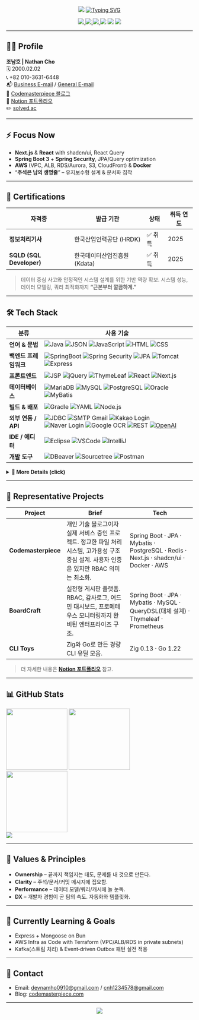 <div align="center">

  <!-- Wave Banner -->

  <img src="https://capsule-render.vercel.app/api?type=waving&height=230&color=0:001F3F,50:0074D9,100:7FDBFF&text=Dev%20Nathan&fontColor=FFFFFF&fontAlignY=40&fontSize=45&animation=fadeIn"/>

  <!-- Typing headline -->

  <a href="https://www.codemasterpiece.com">
    <img src="https://readme-typing-svg.demolab.com?font=Geist+Mono&duration=2400&pause=700&color=00E7A7&center=true&vCenter=true&width=800&lines=Full-stack+Developer;Spring+%2B+Next.js+%2B+AWS;Clean+Code.+Solid+Infra.+Relentless+Shipping." alt="Typing SVG"/>
  </a>


  <!-- Quick badges -->

  <p>
    <a href="https://hits.seeyoufarm.com">
      <img src="https://hits.seeyoufarm.com/api/count/incr/badge.svg?url=https%3A%2F%2Fgithub.com%2FDevNathan&count_bg=%233B82F6&title_bg=%23111827&icon=github.svg&icon_color=%23ffffff&title=visits&edge_flat=false"/>
    </a>
    <a href="mailto:devnamho0910@gmail.com">
      <img src="https://img.shields.io/badge/Business%20Email-111827?logo=gmail"/>
    </a>
    <a href="mailto:cnh1234578@gmail.com">
      <img src="https://img.shields.io/badge/General%20Email-111827?logo=gmail"/>
    </a>
    <a href="https://www.codemasterpiece.com"><img src="https://img.shields.io/badge/Blog-Codemasterpiece-111827"/></a>
    <a href="https://dev-namho.notion.site/17976ccd9d904252b4b2f6aec5e3499d?pvs=4"><img src="https://img.shields.io/badge/Portfolio-Notion-111827?logo=notion&logoColor=white"/></a>
    <a href="https://solved.ac/en/profile/devnamho0910"><img src="http://mazassumnida.wtf/api/mini/generate_badge?boj=devnamho0910"/></a>
  </p>

</div>

---

## 👨‍💻 Profile

**조남호 | Nathan Cho**<br>
🗓️ 2000.02.02<br>
📞 +82 010-3631-6448<br>
📬 [Business E-mail](mailto:devnamho0910@gmail.com) / [General E-mail](mailto:cnh1234578@gmail.com)<br>
📝 [Codemasterpiece 블로그](https://www.codemasterpiece.com)<br>
📒 [Notion 포트폴리오](https://dev-namho.notion.site/17976ccd9d904252b4b2f6aec5e3499d?pvs=4)<br>
✏️ [solved.ac](https://solved.ac/en/profile/devnamho0910)

---

## ⚡ Focus Now

* **Next.js** & **React** with shadcn/ui, React Query
* **Spring Boot 3** + **Spring Security**, JPA/Query optimization
* **AWS** (VPC, ALB, RDS/Aurora, S3, CloudFront) & **Docker**
* “**주석은 남의 생명줄**” – 유지보수형 설계 & 문서화 집착

---

## 🏅 Certifications

| 자격증                      | 발급 기관              | 상태   | 취득 연도 |
| ------------------------ | ------------------ | ---- | ----- |
| **정보처리기사**               | 한국산업인력공단 (HRDK)    | ✅ 취득 | 2025  |
| **SQLD (SQL Developer)** | 한국데이터산업진흥원 (Kdata) | ✅ 취득 | 2025  |

> 데이터 중심 사고와 안정적인 시스템 설계를 위한 기반 역량 확보.
> 시스템 성능, 데이터 모델링, 쿼리 최적화까지 **“근본부터 깔끔하게.”**

---

## 🛠️ Tech Stack

<div align="center">

| 분류              | 사용 기술                                                                                                                                                                                                                                                                                                                                                                                                                                                                                                                               |
| --------------- | ----------------------------------------------------------------------------------------------------------------------------------------------------------------------------------------------------------------------------------------------------------------------------------------------------------------------------------------------------------------------------------------------------------------------------------------------------------------------------------------------------------------------------------- |
| **언어 & 문법**     | ![Java](https://img.shields.io/badge/-JAVA-blueviolet) ![JSON](https://img.shields.io/badge/JSON-00000?style=round-square\&logo=JSON\&logoColor=black) ![JavaScript](https://img.shields.io/badge/JavaScript-F7DF1E?style=round-square\&logo=JavaScript\&logoColor=black) ![HTML](https://img.shields.io/badge/HTML-E34F26?style=round-square\&logo=HTML\&logoColor=black) ![CSS](https://img.shields.io/badge/CSS-1572B6?style=round-square\&logo=CSS\&logoColor=black)                                                            |
| **백엔드 프레임워크**   | ![SpringBoot](https://img.shields.io/badge/SpringBoot-6DB33F?style=round-square\&logo=Spring\&logoColor=black) ![Spring Security](https://img.shields.io/badge/Spring%20Security-6DB33F?style=round-square\&logo=springsecurity\&logoColor=white) ![JPA](https://img.shields.io/badge/JPA-6DB33F?style=round-square) ![Tomcat](https://img.shields.io/badge/Tomcat-F8DC75?style=flat\&logo=ApacheTomcat\&logoColor=white) ![Express](https://img.shields.io/badge/Express-000000?style=round-square\&logo=express\&logoColor=white) |
| **프론트엔드**       | ![JSP](https://img.shields.io/badge/-JSP-red) ![jQuery](https://img.shields.io/badge/jQuery-0769AD?style=round-square\&logo=jQuery\&logoColor=black) ![ThymeLeaf](https://img.shields.io/badge/ThymeLeaf-005F0F?style=round-square\&logo=ThymeLeaf\&logoColor=black) ![React](https://img.shields.io/badge/React-61DAFB?style=round-square\&logo=react\&logoColor=white) ![Next.js](https://img.shields.io/badge/Next.js-000000?style=round-square\&logo=next.js\&logoColor=white)                                                  |
| **데이터베이스**      | ![MariaDB](https://img.shields.io/badge/MariaDB-003545?style=round-square\&logo=mariadb\&logoColor=white) ![MySQL](https://img.shields.io/badge/MySQL-%2300f.svg?style=round-square\&logo=mysql\&logoColor=white) ![PostgreSQL](https://img.shields.io/badge/PostgreSQL-336791?style=round-square\&logo=postgresql\&logoColor=white) ![Oracle](https://img.shields.io/badge/Oracle-F80000.svg?style=round-square\&logo=mysql\&logoColor=white) ![MyBatis](https://img.shields.io/badge/-MyBatis-orange)                             |
| **빌드 & 배포**     | ![Gradle](https://img.shields.io/badge/Gradle-02303A?style=round-square\&logo=Gradle\&logoColor=black) ![YAML](https://img.shields.io/badge/-yml-brightgreen) ![Node.js](https://img.shields.io/badge/Node.js-339933?style=round-square\&logo=node.js\&logoColor=white)                                                                                                                                                                                                                                                             |
| **외부 연동 / API** | ![JDBC](https://img.shields.io/badge/-JDBC-blue) ![SMTP Gmail](https://img.shields.io/badge/-SMTP%20GMAIL-red) ![Kakao Login](https://img.shields.io/badge/-KAKAO%20login-yellow) ![Naver Login](https://img.shields.io/badge/-naver%20login-brightgreen) ![Google OCR](https://img.shields.io/badge/-GOOGLE%20OCR-orange) ![REST](https://img.shields.io/badge/-REST-green) [![OpenAI](https://img.shields.io/badge/openAi-412991?logo=openai)](https://openai.com/)                                                               |
| **IDE / 에디터**   | ![Eclipse](https://img.shields.io/badge/Eclipse-2C2255.svg?style=round-square\&logo=Eclipse\&logoColor=white) ![VSCode](https://img.shields.io/badge/Visual%20Studio%20Code-007ACC.svg?style=round-square\&logo=Visual%20Studio%20Code\&logoColor=white) ![IntelliJ](https://img.shields.io/badge/IntelliJ-000000.svg?style=round-square\&logo=IntelliJ%20IDEA\&logoColor=white)                                                                                                                                                    |
| **개발 도구**       | ![DBeaver](https://img.shields.io/badge/-DBeaver-brightgreen) ![Sourcetree](https://img.shields.io/badge/Sourcetree-0052CC.svg?style=round-square\&logo=Sourcetree\&logoColor=white) ![Postman](https://img.shields.io/badge/Postman-FF6C37.svg?style=round-square\&logo=Postman\&logoColor=white)                                                                                                                                                                                                                                  |

</div>

<details>
<summary><b>🔭 More Details (click)</b></summary>

* **Infra**: Nginx, Certbot, Terraform, GitHub Actions, CloudWatch
* **Data**: Redis, Elasticsearch (ELK), MongoDB
* **Observability**: Micrometer, Prometheus, Grafana
* **Testing**: JUnit 5, Mockito, Testcontainers, Playwright
* **Docs**: PlantUML, Mermaid, OpenAPI/Swagger, AsciiDoc

</details>

---

## 🚀 Representative Projects

| Project             | Brief                                                                               | Tech                                                                   |
| ------------------- | ----------------------------------------------------------------------------------- | ---------------------------------------------------------------------- |
| **Codemasterpiece** | 개인 기술 블로그이자 실제 서비스 중인 프로젝트. 정교한 파일 처리 시스템, 고가용성 구조 중심 설계. 사용자 인증은 있지만 RBAC 의미는 최소화. | Spring Boot · JPA · Mybatis · PostgreSQL · Redis · Next.js · shadcn/ui · Docker · AWS |
| **BoardCraft**      | 실전형 게시판 플랫폼. RBAC, 감사로그, 어드민 대시보드, 프로메테우스 모니터링까지 완비된 엔터프라이즈 구조. | Spring Boot · JPA · Mybatis · MySQL · QueryDSL(대체 설계) · Thymeleaf · Prometheus     |
| **CLI Toys**        | Zig와 Go로 만든 경량 CLI 유틸 모음.                                                           | Zig 0.13 · Go 1.22                                                     |

> 더 자세한 내용은 **[Notion 포트폴리오](https://dev-namho.notion.site/17976ccd9d904252b4b2f6aec5e3499d?pvs=4)** 참고.

---

## 📊 GitHub Stats

<div align="left">

<img src="https://github-readme-stats.vercel.app/api?username=DevNathan&show_icons=true&theme=transparent" height="165"/>
<img src="https://github-readme-stats.vercel.app/api/top-langs/?username=DevNathan&layout=compact&theme=transparent" height="165"/>

</div>

<div align="left">
  <img src="https://github-readme-streak-stats-eight.vercel.app?user=DevNathan&theme=transparent&hide_longest_streak=true" height="165" />
</div>

<div align="left">
  <img src="https://github-profile-trophy.vercel.app/?username=DevNathan&theme=flat&column=6&margin-w=8&margin-h=8"/>
</div>

---

## 🧭 Values & Principles

* **Ownership** – 끝까지 책임지는 태도, 문제를 내 것으로 만든다.
* **Clarity** – 주석/문서/커밋 메시지에 집요함.
* **Performance** – 데이터 모델/쿼리/캐시에 늘 눈독.
* **DX** – 개발자 경험이 곧 팀의 속도. 자동화와 템플릿화.

---

## 🎯 Currently Learning & Goals

* Express + Mongoose on Bun
* AWS Infra as Code with Terraform (VPC/ALB/RDS in private subnets)
* Kafka(스트림 처리) & Event‑driven Outbox 패턴 실전 적용

---

## 📨 Contact

* Email: [devnamho0910@gmail.com](mailto:devnamho0910@gmail.com) / [cnh1234578@gmail.com](mailto:cnh1234578@gmail.com)
* Blog: [codemasterpiece.com](https://www.codemasterpiece.com)

---

<div align="center">

  <img src="https://capsule-render.vercel.app/api?type=waving&color=0:001F3F,50:0074D9,100:7FDBFF&height=120&section=footer"/>

</div>

